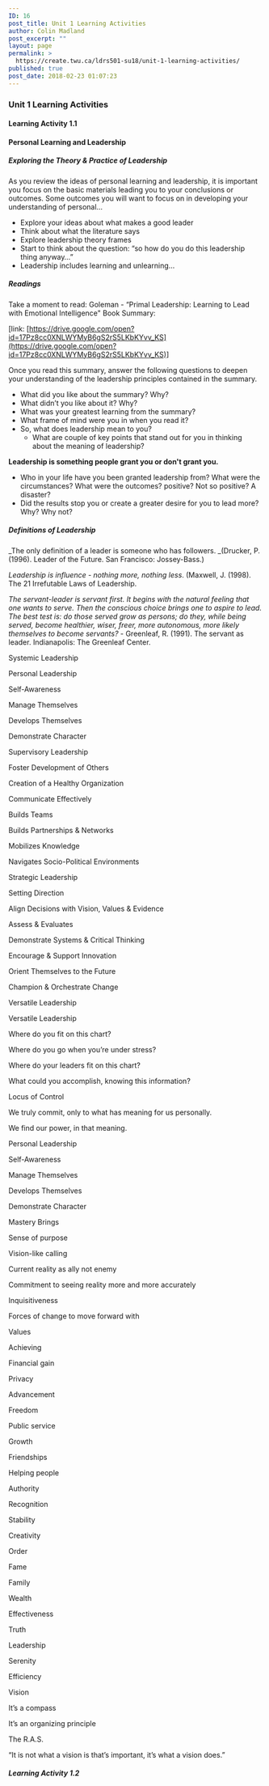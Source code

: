 ```yaml
---
ID: 16
post_title: Unit 1 Learning Activities
author: Colin Madland
post_excerpt: ""
layout: page
permalink: >
  https://create.twu.ca/ldrs501-su18/unit-1-learning-activities/
published: true
post_date: 2018-02-23 01:07:23
---
```

### Unit 1 Learning Activities

#### Learning Activity 1.1

#### **Personal Learning and Leadership**

##### Exploring the Theory & Practice of Leadership

As you review the ideas of personal learning and leadership, it is important you focus on the basic materials leading you to your conclusions or outcomes. Some outcomes you will want to focus on in developing your understanding of personal…

* Explore your ideas about what makes a good leader
* Think about what the literature says 
* Explore leadership theory frames
* Start to think about the question: “so how do you do this leadership thing anyway…”
* Leadership includes learning and unlearning…

##### Readings

Take a moment to read: Goleman - “Primal Leadership: Learning to Lead with Emotional Intelligence" Book Summary:

[link: [https://drive.google.com/open?id=17Pz8cc0XNLWYMyB6gS2rS5LKbKYvv_KS](https://drive.google.com/open?id=17Pz8cc0XNLWYMyB6gS2rS5LKbKYvv_KS)]

Once you read this summary, answer the following questions to deepen your understanding of the leadership principles contained in the summary.

* What did you like about the summary? Why?
* What didn’t you like about it? Why?
* What was your greatest learning from the summary?
* What frame of mind were you in when you read it?
* So, what does leadership mean to you?
  * What are couple of key points that stand out for you in thinking about the meaning of leadership?

**Leadership is something people grant you or don't grant you.**

* Who in your life have you been granted leadership from? What were the circumstances? What were the outcomes? positive? Not so positive? A disaster?
* Did the results stop you or create a greater desire for you to lead more? Why? Why not?

##### Definitions of Leadership

_The only definition of a leader is someone who has followers. _(Drucker, P. (1996). Leader of the Future. San Francisco: Jossey-Bass.)

_Leadership is influence - nothing more, nothing less_. (Maxwell, J. (1998). The 21 Irrefutable Laws of Leadership.

_The servant-leader is servant first. It begins with the natural feeling that one wants to serve. Then the conscious choice brings one to aspire to lead. The best test is: do those served grow as persons; do they, while being served, become healthier, wiser, freer, more autonomous, more likely themselves to become servants?_ - Greenleaf, R. (1991). The servant as leader. Indianapolis: The Greenleaf Center.

Systemic Leadership

Personal Leadership

Self-Awareness

Manage Themselves

Develops Themselves

Demonstrate Character

Supervisory Leadership

Foster Development of Others

Creation of a Healthy Organization

Communicate Effectively

Builds Teams

Builds Partnerships & Networks

Mobilizes Knowledge

Navigates Socio-Political Environments

Strategic Leadership

Setting Direction

Align Decisions with Vision, Values & Evidence

Assess & Evaluates

Demonstrate Systems & Critical Thinking

Encourage & Support Innovation

Orient Themselves to the Future

Champion & Orchestrate Change

Versatile Leadership

Versatile Leadership

Where do you fit on this chart?

Where do you go when you’re under stress?

Where do your leaders fit on this chart?

What could you accomplish, knowing this information?

Locus of Control

We truly commit, only to what has meaning for us personally.

We find our power, in that meaning.

Personal Leadership

Self-Awareness

Manage Themselves

Develops Themselves

Demonstrate Character

Mastery Brings

Sense of purpose

Vision-like calling

Current reality as ally not enemy

Commitment to seeing reality more and more accurately

Inquisitiveness

Forces of change to move forward with

Values

Achieving

Financial gain

Privacy

Advancement

Freedom

Public service

Growth

Friendships

Helping people

Authority

Recognition

Stability

Creativity

Order

Fame

Family

Wealth

Effectiveness

Truth

Leadership

Serenity

Efficiency

Vision

It’s a compass

It’s an organizing principle

The R.A.S.

“It is not what a vision is that’s important, it’s what a vision does.”

##### Learning Activity 1.2

#####